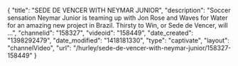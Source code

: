{
    "title": "SEDE DE VENCER WITH NEYMAR JUNIOR",
    "description": "Soccer sensation Neymar Junior is teaming up with Jon Rose and Waves for Water for an amazing new project in Brazil. Thirsty to Win, or Sede de Vencer, will ...",
    "channelid": "158327",
    "videoid": "158449",
    "date_created": "1398292479",
    "date_modified": "1418181330",
    "type": "captivate",
    "layout": "channelVideo",
    "url": "\/hurley\/sede-de-vencer-with-neymar-junior\/158327-158449"
}